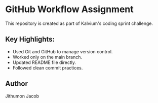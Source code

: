 # GitHub Workflow Assignment

This repository is created as part of Kalvium's coding sprint challenge.

## Key Highlights:
- Used Git and GitHub to manage version control.
- Worked only on the main branch.
- Updated README file directly.
- Followed clean commit practices.

## Author
Jithumon Jacob
